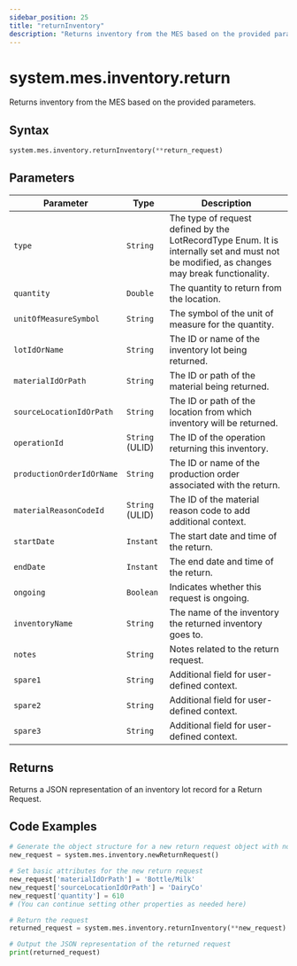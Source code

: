```yaml
---
sidebar_position: 25
title: "returnInventory"
description: "Returns inventory from the MES based on the provided parameters."
---
```


# system.mes.inventory.return

Returns inventory from the MES based on the provided parameters.

## Syntax

```python
system.mes.inventory.returnInventory(**return_request)
```

## Parameters

| Parameter                 | Type            | Description                                                                                                                               |
| ------------------------- | --------------- | ----------------------------------------------------------------------------------------------------------------------------------------- |
| `type`                    | `String`        | The type of request defined by the LotRecordType Enum. It is internally set and must not be modified, as changes may break functionality. |
| `quantity`                | `Double`        | The quantity to return from the location.                                                                                                 |
| `unitOfMeasureSymbol`     | `String`        | The symbol of the unit of measure for the quantity.                                                                                       |
| `lotIdOrName`             | `String`        | The ID or name of the inventory lot being returned.                                                                                       |
| `materialIdOrPath`        | `String`        | The ID or path of the material being returned.                                                                                            |
| `sourceLocationIdOrPath`  | `String`        | The ID or path of the location from which inventory will be returned.                                                                     |
| `operationId`             | `String` (ULID) | The ID of the operation returning this inventory.                                                                                         |
| `productionOrderIdOrName` | `String`        | The ID or name of the production order associated with the return.                                                                        |
| `materialReasonCodeId`    | `String` (ULID) | The ID of the material reason code to add additional context.                                                                             |
| `startDate`               | `Instant`       | The start date and time of the return.                                                                                                    |
| `endDate`                 | `Instant`       | The end date and time of the return.                                                                                                      |
| `ongoing`                 | `Boolean`       | Indicates whether this request is ongoing.                                                                                                |
| `inventoryName`           | `String`        | The name of the inventory the returned inventory goes to.                                                                                 |
| `notes`                   | `String`        | Notes related to the return request.                                                                                                      |
| `spare1`                  | `String`        | Additional field for user-defined context.                                                                                                |
| `spare2`                  | `String`        | Additional field for user-defined context.                                                                                                |
| `spare3`                  | `String`        | Additional field for user-defined context.                                                                                                |

## Returns

Returns a JSON representation of an inventory lot record for a Return Request.

## Code Examples

```python
# Generate the object structure for a new return request object with no initial arguments
new_request = system.mes.inventory.newReturnRequest()

# Set basic attributes for the new return request
new_request['materialIdOrPath'] = 'Bottle/Milk'
new_request['sourceLocationIdOrPath'] = 'DairyCo'
new_request['quantity'] = 610
# (You can continue setting other properties as needed here)

# Return the request
returned_request = system.mes.inventory.returnInventory(**new_request)

# Output the JSON representation of the returned request
print(returned_request)
```
